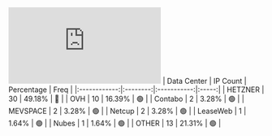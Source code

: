 ![Diagramm](https://github.com/obajay/StateSync-snapshots/blob/main/Projects/Jackal/1/README.md)
| Data Center | IP Count | Percentage | Freq |
|:------------:|:--------:|:-----------:|:-----:|
| HETZNER | 30 | 49.18% | 🔴 |
| OVH | 10 | 16.39% | 🟢 |
| Contabo | 2 | 3.28% | 🟢 |
| MEVSPACE | 2 | 3.28% | 🟢 |
| Netcup | 2 | 3.28% | 🟢 |
| LeaseWeb | 1 | 1.64% | 🟢 |
| Nubes | 1 | 1.64% | 🟢 |
| OTHER | 13 | 21.31% | 🟢 |